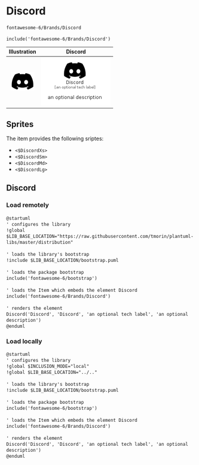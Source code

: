 # Discord


```text
fontawesome-6/Brands/Discord
```

```text
include('fontawesome-6/Brands/Discord')
```



| Illustration | Discord |
| :---: | :---: |
| ![illustration for Illustration](../../fontawesome-6/Brands/Discord.png) | ![illustration for Discord](../../fontawesome-6/Brands/Discord.Local.png) |



## Sprites
The item provides the following sriptes:

- `<$DiscordXs>`
- `<$DiscordSm>`
- `<$DiscordMd>`
- `<$DiscordLg>`





## Discord

### Load remotely
```plantuml
@startuml
' configures the library
!global $LIB_BASE_LOCATION="https://raw.githubusercontent.com/tmorin/plantuml-libs/master/distribution"

' loads the library's bootstrap
!include $LIB_BASE_LOCATION/bootstrap.puml

' loads the package bootstrap
include('fontawesome-6/bootstrap')

' loads the Item which embeds the element Discord
include('fontawesome-6/Brands/Discord')

' renders the element
Discord('Discord', 'Discord', 'an optional tech label', 'an optional description')
@enduml
```

### Load locally
```plantuml
@startuml
' configures the library
!global $INCLUSION_MODE="local"
!global $LIB_BASE_LOCATION="../.."

' loads the library's bootstrap
!include $LIB_BASE_LOCATION/bootstrap.puml

' loads the package bootstrap
include('fontawesome-6/bootstrap')

' loads the Item which embeds the element Discord
include('fontawesome-6/Brands/Discord')

' renders the element
Discord('Discord', 'Discord', 'an optional tech label', 'an optional description')
@enduml
```

